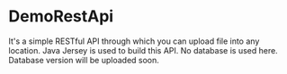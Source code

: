 # DemoRestApi

It's a simple RESTful API through which you can upload file into any location. Java Jersey is used to build this API. No database is used here.
Database version will be uploaded soon.
